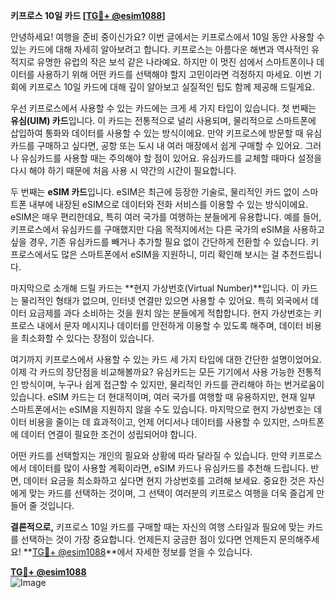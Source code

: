 **키프로스 10일 카드 [[TG💪+ @esim1088](https://t.me/s/esim1088)]**

안녕하세요! 여행을 준비 중이신가요? 이번 글에서는 키프로스에서 10일 동안 사용할 수 있는 카드에 대해 자세히 알아보려고 합니다. 키프로스는 아름다운 해변과 역사적인 유적지로 유명한 유럽의 작은 보석 같은 나라예요. 하지만 이 멋진 섬에서 스마트폰이나 데이터를 사용하기 위해 어떤 카드를 선택해야 할지 고민이라면 걱정하지 마세요. 이번 기회에 키프로스 10일 카드에 대해 깊이 알아보고 실질적인 팁도 함께 제공해 드릴게요.

우선 키프로스에서 사용할 수 있는 카드에는 크게 세 가지 타입이 있습니다. 첫 번째는 **유심(UIM) 카드**입니다. 이 카드는 전통적으로 널리 사용되며, 물리적으로 스마트폰에 삽입하여 통화와 데이터를 사용할 수 있는 방식이에요. 만약 키프로스에 방문할 때 유심카드를 구매하고 싶다면, 공항 또는 도시 내 여러 매장에서 쉽게 구매할 수 있어요. 그러나 유심카드를 사용할 때는 주의해야 할 점이 있어요. 유심카드를 교체할 때마다 설정을 다시 해야 하기 때문에 처음 사용 시 약간의 시간이 필요합니다.

두 번째는 **eSIM 카드**입니다. eSIM은 최근에 등장한 기술로, 물리적인 카드 없이 스마트폰 내부에 내장된 eSIM으로 데이터와 전화 서비스를 이용할 수 있는 방식이에요. eSIM은 매우 편리한데요, 특히 여러 국가를 여행하는 분들에게 유용합니다. 예를 들어, 키프로스에서 유심카드를 구매했지만 다음 목적지에서는 다른 국가의 eSIM을 사용하고 싶을 경우, 기존 유심카드를 빼거나 추가할 필요 없이 간단하게 전환할 수 있습니다. 키프로스에서도 많은 스마트폰에서 eSIM을 지원하니, 미리 확인해 보시는 걸 추천드립니다.

마지막으로 소개해 드릴 카드는 **현지 가상번호(Virtual Number)**입니다. 이 카드는 물리적인 형태가 없으며, 인터넷 연결만 있으면 사용할 수 있어요. 특히 외국에서 데이터 요금제를 과다 소비하는 것을 원치 않는 분들에게 적합합니다. 현지 가상번호는 키프로스 내에서 문자 메시지나 데이터를 안전하게 이용할 수 있도록 해주며, 데이터 비용을 최소화할 수 있다는 장점이 있습니다.

여기까지 키프로스에서 사용할 수 있는 카드 세 가지 타입에 대한 간단한 설명이었어요. 이제 각 카드의 장단점을 비교해볼까요? 유심카드는 모든 기기에서 사용 가능한 전통적인 방식이며, 누구나 쉽게 접근할 수 있지만, 물리적인 카드를 관리해야 하는 번거로움이 있습니다. eSIM 카드는 더 현대적이며, 여러 국가를 여행할 때 유용하지만, 현재 일부 스마트폰에서는 eSIM을 지원하지 않을 수도 있습니다. 마지막으로 현지 가상번호는 데이터 비용을 줄이는 데 효과적이고, 언제 어디서나 데이터를 사용할 수 있지만, 스마트폰에 데이터 연결이 필요한 조건이 성립되어야 합니다.

어떤 카드를 선택할지는 개인의 필요와 상황에 따라 달라질 수 있습니다. 만약 키프로스에서 데이터를 많이 사용할 계획이라면, eSIM 카드나 유심카드를 추천해 드립니다. 반면, 데이터 요금을 최소화하고 싶다면 현지 가상번호를 고려해 보세요. 중요한 것은 자신에게 맞는 카드를 선택하는 것이며, 그 선택이 여러분의 키프로스 여행을 더욱 즐겁게 만들어 줄 것입니다.

**결론적으로,** 키프로스 10일 카드를 구매할 때는 자신의 여행 스타일과 필요에 맞는 카드를 선택하는 것이 가장 중요합니다. 언제든지 궁금한 점이 있다면 언제든지 문의해주세요! **[TG💪+ @esim1088](https://t.me/s/esim1088)**에서 자세한 정보를 얻을 수 있습니다.

**[TG💪+ @esim1088](https://t.me/s/esim1088)**  
![Image](https://i.postimg.cc/Y0z9fWf4/image.png)
